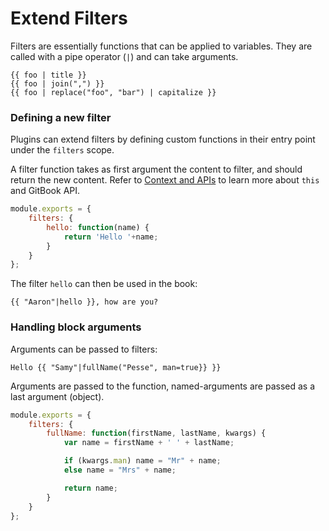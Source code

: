 # Extend Filters

Filters are essentially functions that can be applied to variables. They are called with a pipe operator (`|`) and can take arguments.

```
{{ foo | title }}
{{ foo | join(",") }}
{{ foo | replace("foo", "bar") | capitalize }}
```

### Defining a new filter

Plugins can extend filters by defining custom functions in their entry point under the `filters` scope.

A filter function takes as first argument the content to filter, and should return the new content.
Refer to [Context and APIs](./api.md) to learn more about `this` and GitBook API.

```js
module.exports = {
    filters: {
        hello: function(name) {
            return 'Hello '+name;
        }
    }
};
```

The filter `hello` can then be used in the book:

```
{{ "Aaron"|hello }}, how are you?
```

### Handling block arguments

Arguments can be passed to filters:

```
Hello {{ "Samy"|fullName("Pesse", man=true}} }}
```

Arguments are passed to the function, named-arguments are passed as a last argument (object).

```js
module.exports = {
    filters: {
        fullName: function(firstName, lastName, kwargs) {
            var name = firstName + ' ' + lastName;

            if (kwargs.man) name = "Mr" + name;
            else name = "Mrs" + name;

            return name;
        }
    }
};
```
